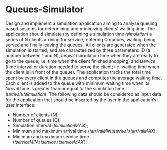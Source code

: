# Queues-Simulator
Design and implement a simulation application aiming to analyse queuing based systems for determining and minimizing clients’ waiting time.
The application should simulate (by defining a simulation time 𝑡𝑠𝑖𝑚𝑢𝑙𝑎𝑡𝑖𝑜𝑛) a series of N clients arriving for service, entering Q queues, waiting, being served and finally leaving the queues. All clients are generated when the simulation is started, and are characterized by three parameters: ID (a number between 1 and N), 𝑡𝑎𝑟𝑟𝑖𝑣𝑎𝑙 (simulation time when they are ready to go to the queue; i.e. time when the client finished shopping) and 𝑡𝑠𝑒𝑟𝑣𝑖𝑐𝑒 (time interval or duration needed to serve the client; i.e. waiting time when the client is in front of the queue). The application tracks the total time spent by every client in the queues and computes the average waiting time. Each client is added to the queue with minimum waiting time when its 𝑡𝑎𝑟𝑟𝑖𝑣𝑎𝑙 time is greater than or equal to the simulation time (𝑡𝑎𝑟𝑟𝑖𝑣𝑎𝑙≥𝑡𝑠𝑖𝑚𝑢𝑙𝑎𝑡𝑖𝑜𝑛).
The following data should be considered as input data for the application that should be inserted by the user in the application’s user interface:
- Number of clients (N);
- Number of queues (Q);
- Simulation interval (𝑡𝑠𝑖𝑚𝑢𝑙𝑎𝑡𝑖𝑜𝑛𝑀𝐴𝑋);
- Minimum and maximum arrival time (𝑡𝑎𝑟𝑟𝑖𝑣𝑎𝑙𝑀𝐼𝑁≤𝑡𝑎𝑟𝑟𝑖𝑣𝑎𝑙≤𝑡𝑎𝑟𝑟𝑖𝑣𝑎𝑙𝑀𝐴𝑋);
- Minimum and maximum service time (𝑡𝑠𝑒𝑟𝑣𝑖𝑐𝑒𝑀𝐼𝑁≤𝑡𝑠𝑒𝑟𝑣𝑖𝑐𝑒≤𝑡𝑠𝑒𝑟𝑣𝑖𝑐𝑒𝑀𝐴𝑋);

